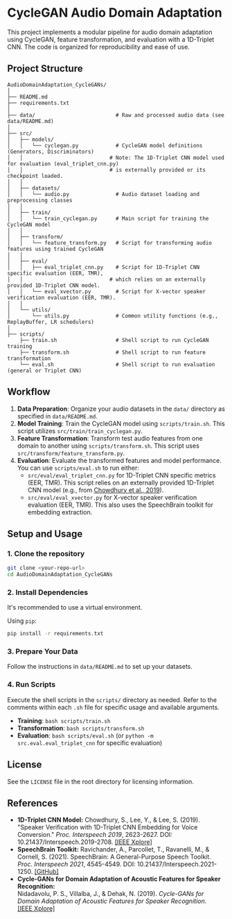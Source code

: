 # CycleGAN Audio Domain Adaptation

This project implements a modular pipeline for audio domain adaptation using CycleGAN, feature transformation, and evaluation with a 1D-Triplet CNN. The code is organized for reproducibility and ease of use.

## Project Structure

```
AudioDomainAdaptation_CycleGANs/
│
├── README.md
├── requirements.txt
│
├── data/                          # Raw and processed audio data (see data/README.md)
│
├── src/
│   ├── models/
│   │   └── cyclegan.py            # CycleGAN model definitions (Generators, Discriminators)
│   │                            # Note: The 1D-Triplet CNN model used for evaluation (eval_triplet_cnn.py)
│   │                            # is externally provided or its checkpoint loaded.
│   │
│   ├── datasets/
│   │   └── audio.py               # Audio dataset loading and preprocessing classes
│   │
│   ├── train/
│   │   └── train_cyclegan.py      # Main script for training the CycleGAN model
│   │
│   ├── transform/
│   │   └── feature_transform.py   # Script for transforming audio features using trained CycleGAN
│   │
│   ├── eval/
│   │   ├── eval_triplet_cnn.py    # Script for 1D-Triplet CNN specific evaluation (EER, TMR),
│   │                            # which relies on an externally provided 1D-Triplet CNN model.
│   │   └── eval_xvector.py        # Script for X-vector speaker verification evaluation (EER, TMR).
│   │
│   └── utils/
│       └── utils.py               # Common utility functions (e.g., ReplayBuffer, LR schedulers)
│
├── scripts/
    ├── train.sh                   # Shell script to run CycleGAN training
    ├── transform.sh               # Shell script to run feature transformation
    └── eval.sh                    # Shell script to run evaluation (general or Triplet CNN)

```

## Workflow

1.  **Data Preparation**: Organize your audio datasets in the `data/` directory as specified in `data/README.md`.
2.  **Model Training**: Train the CycleGAN model using `scripts/train.sh`. This script utilizes `src/train/train_cyclegan.py`.
3.  **Feature Transformation**: Transform test audio features from one domain to another using `scripts/transform.sh`. This script uses `src/transform/feature_transform.py`.
4.  **Evaluation**: Evaluate the transformed features and model performance. You can use `scripts/eval.sh` to run either:
    *   `src/eval/eval_triplet_cnn.py` for 1D-Triplet CNN specific metrics (EER, TMR). This script
        relies on an externally provided 1D-Triplet CNN model (e.g., from [Chowdhury et al., 2019](#reference-chowdhury-2019)).
    *   `src/eval/eval_xvector.py` for X-vector speaker verification evaluation (EER, TMR). This also uses the SpeechBrain toolkit for embedding extraction.

## Setup and Usage

### 1. Clone the repository
```bash
git clone <your-repo-url>
cd AudioDomainAdaptation_CycleGANs
```

### 2. Install Dependencies
It's recommended to use a virtual environment.

Using `pip`:
```bash
pip install -r requirements.txt
```

### 3. Prepare Your Data
Follow the instructions in `data/README.md` to set up your datasets.

### 4. Run Scripts
Execute the shell scripts in the `scripts/` directory as needed. Refer to the comments within each `.sh` file for specific usage and available arguments.

*   **Training**: `bash scripts/train.sh`
*   **Transformation**: `bash scripts/transform.sh`
*   **Evaluation**: `bash scripts/eval.sh` (or `python -m src.eval.eval_triplet_cnn` for specific evaluation)

## License

See the `LICENSE` file in the root directory for licensing information.

## References

*   **1D-Triplet CNN Model:**
    Chowdhury, S., Lee, Y., & Lee, S. (2019). "Speaker Verification with 1D-Triplet CNN Embedding for Voice Conversion." *Proc. Interspeech 2019*, 2623-2627. DOI: 10.21437/Interspeech.2019-2708.
    [[IEEE Xplore]](https://ieeexplore.ieee.org/document/9746111)
*   **SpeechBrain Toolkit:**
    Ravichander, A., Parcollet, T., Ravanelli, M., & Cornell, S. (2021). SpeechBrain: A General-Purpose Speech Toolkit. *Proc. Interspeech 2021*, 4545-4549. DOI: 10.21437/Interspeech.2021-1250.
    [[GitHub]](https://github.com/speechbrain/speechbrain)
*  **Cycle-GANs for Domain Adaptation of Acoustic Features for Speaker Recognition:**  
    Nidadavolu, P. S., Villalba, J., & Dehak, N. (2019). *Cycle-GANs for Domain Adaptation of Acoustic Features for Speaker Recognition*.  
[[IEEE Xplore]](https://ieeexplore.ieee.org/stamp/stamp.jsp?tp=&arnumber=8683055)

